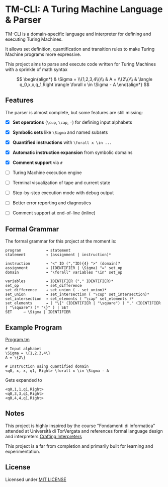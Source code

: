 # TM-CLI: A Turing Machine Language & Parser

TM-CLI is a domain-specific language and interpreter for defining and executing Turing Machines.

It allows set definition, quantification and transition rules to make Turing Machine programs more expressive.

This project aims to parse and execute code written for Turing Machines with a sprinkle of math syntax 

$$ 
\begin{align*}
& \Sigma = \\{1,2,3,4\\}\\
& A = \\{2\\}\\
& \langle q_0,x,x,q_1,Right \rangle \forall x \in \Sigma - A
\end{align*}
$$

## Features
The parser is almost complete, but some features are still missing:

- [x] **Set operations** (`\cup`, `\cap`, `-`) for defining input alphabets
- [x] **Symbolic sets** like `\Sigma` and named subsets
- [x] **Quantified instructions** with `\forall x \in ...`
- [x] **Automatic instruction expansion** from symbolic domains
- [x] **Comment support** via `#`

- [ ] Turing Machine execution engine

- [ ] Terminal visualization of tape and current state

- [ ] Step-by-step execution mode with debug output

- [ ] Better error reporting and diagnostics

- [ ] Comment support at end-of-line (inline)

## Formal Grammar
The formal grammar for this project at the moment is:

```
program           → statement
statement         → (assignment | instruction)*

instruction       → "<" ID (","ID){4} ">" (domain)?
assignment        → (IDENTIFIER | \Sigma) "=" set_op
domain            → "\forall" variables "\in" set_op

variables         → IDENTIFIER ("," IDENTIFIER)*  
set_op            → set_difference
set_difference    → set_union ( - set_union)* 
set_union         → set_intersection ( "\cup" set_intersection)*
set_intersection  → set_elements ( "\cap" set_elements )*
set_elements      → ( "\{" (IDENTIFIER | "\square") ( "," (IDENTIFIER | "\square") )* "\}" ) | SET
SET     → \Sigma | IDENTIFIER

```

## Example Program
[Program.tm](Program.tm)
```tm
# Input alphabet 
\Sigma = \{1,2,3,4\}
A = \{2\}

# Instruction using quantified domain
<q0, x, x, q1, Right> \forall x \in \Sigma - A
```
Gets expanded to

```tm
<q0,1,1,q1,Right>
<q0,3,3,q1,Right>
<q0,4,4,q1,Right>
```
## Notes
This project is highly inspired by the course "Fondamenti di informatica" attended at Università di TorVergata and references formal language design and interpreters 
[Crafting Interpreters](https://craftinginterpreters.com/contents.html)

This project is a far from completion and primarily built for learning and experimentation.

## License
Licensed under [MIT LICENSE](LICENSE)
